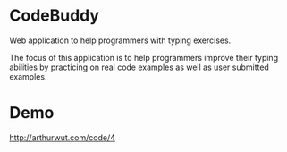 CodeBuddy
=========

Web application to help programmers with typing exercises.

The focus of this application is to help programmers improve their typing abilities by practicing on real code examples as well as user submitted examples.


Demo
====
http://arthurwut.com/code/4
